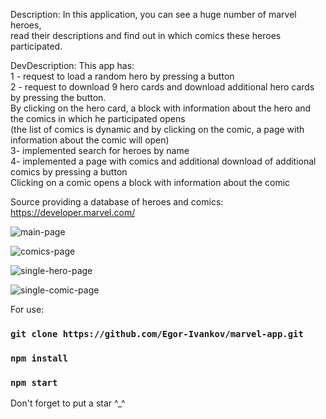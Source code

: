 Description: 
 In this application, you can see a huge number of marvel heroes,    
 read their descriptions and find out in which comics these heroes participated.

DevDescription:
 This app has:   
 1 - request to load a random hero by pressing a button    
 2 - request to download 9 hero cards and download additional hero cards by pressing the button.    
 By clicking on the hero card, a block with information about the hero and the comics in which he participated opens       
 (the list of comics is dynamic and by clicking on the comic, a page with information about the comic will open)     
 3- implemented search for heroes by name       
 4- implemented a page with comics and additional download of additional comics by pressing a button      
 Clicking on a comic opens a block with information about the comic       
 
 
 Source providing a database of heroes and comics: https://developer.marvel.com/

![main-page](https://github.com/Egor-Ivankov/marvel-app/blob/main/src/img/scrinshots/marvel-portal.png)

![comics-page](https://github.com/Egor-Ivankov/marvel-app/blob/main/src/img/scrinshots/comics-page.png)

![single-hero-page](https://github.com/Egor-Ivankov/marvel-app/blob/main/src/img/scrinshots/single-hero-page.png)

![single-comic-page](https://github.com/Egor-Ivankov/marvel-app/blob/main/src/img/scrinshots/single-comic-page.png)


For use:        
### `git clone https://github.com/Egor-Ivankov/marvel-app.git`     
### `npm install` 
### `npm start`
 
Don't forget to put a star ^_^
